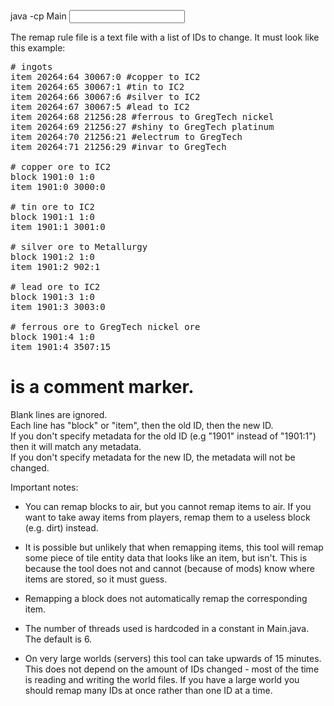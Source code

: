 java -cp <bin folder> Main <input world path> <output world path> <remap rule file path>

The remap rule file is a text file with a list of IDs to change. It must look like this example:

<pre>
# ingots
item 20264:64 30067:0 #copper to IC2
item 20264:65 30067:1 #tin to IC2
item 20264:66 30067:6 #silver to IC2
item 20264:67 30067:5 #lead to IC2
item 20264:68 21256:28 #ferrous to GregTech nickel
item 20264:69 21256:27 #shiny to GregTech platinum
item 20264:70 21256:21 #electrum to GregTech
item 20264:71 21256:29 #invar to GregTech

# copper ore to IC2
block 1901:0 1:0
item 1901:0 3000:0

# tin ore to IC2
block 1901:1 1:0
item 1901:1 3001:0

# silver ore to Metallurgy
block 1901:2 1:0
item 1901:2 902:1

# lead ore to IC2
block 1901:3 1:0
item 1901:3 3003:0

# ferrous ore to GregTech nickel ore
block 1901:4 1:0
item 1901:4 3507:15
</pre>

# is a comment marker.<br>
Blank lines are ignored.<br>
Each line has "block" or "item", then the old ID, then the new ID.<br>
If you don't specify metadata for the old ID (e.g "1901" instead of "1901:1") then it will match any metadata.<br>
If you don't specify metadata for the new ID, the metadata will not be changed.<br>

Important notes:

* You can remap blocks to air, but you cannot remap items to air. If you want to
  take away items from players, remap them to a useless block (e.g. dirt) instead.

* It is possible but unlikely that when remapping items, this tool will remap some piece
  of tile entity data that looks like an item, but isn't. This is because the tool
  does not and cannot (because of mods) know where items are stored, so it must guess.

* Remapping a block does not automatically remap the corresponding item.

* The number of threads used is hardcoded in a constant in Main.java. The default is 6.

* On very large worlds (servers) this tool can take upwards of 15 minutes. This does
  not depend on the amount of IDs changed - most of the time is reading and writing the
  world files. If you have a large world you should remap many IDs at once rather than
  one ID at a time.